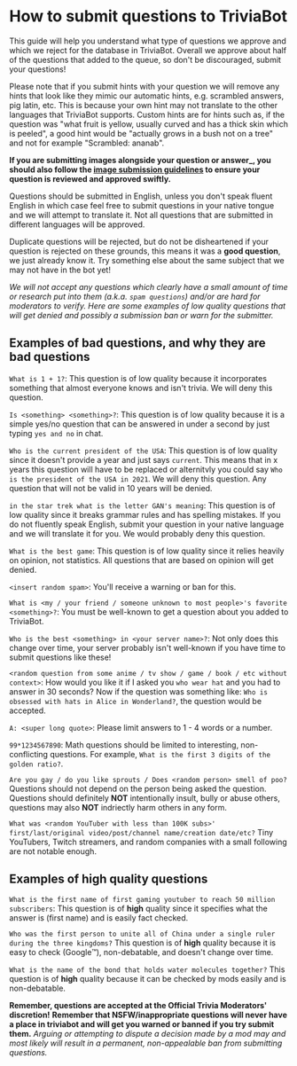 # How to submit questions to TriviaBot

This guide will help you understand what type of questions we approve and which we reject for the database in TriviaBot. Overall we approve about half of the questions that added to the queue, so don't be discouraged, submit your questions!

Please note that if you submit hints with your question we will remove any hints that look like they mimic our automatic hints, e.g. scrambled answers, pig latin, etc. This is because your own hint may not translate to the other languages that TriviaBot supports. Custom hints are for hints such as, if the question was "what fruit is yellow, usually curved and has a thick skin which is peeled", a good hint would be "actually grows in a bush not on a tree" and not for example "Scrambled: ananab".

**If you are submitting images alongside your question or answer_, you should also follow the [image submission guidelines](https://github.com/brainboxdotcc/triviabot/blob/master/TriviaBot-Image-Submission-Guidelines.md) to ensure your question is reviewed and approved swiftly.**

Questions should be submitted in English, unless you don't speak fluent English in which case feel free to submit questions in your native tongue and we will attempt to translate it. Not all questions that are submitted in different languages will be approved.

Duplicate questions will be rejected, but do not be disheartened if your question is rejected on these grounds, this means it was a **good question**, we just already know it. Try something else about the same subject that we may not have in the bot yet!

_We will not accept any questions which clearly have a small amount of time or research put into them (a.k.a. `spam questions`) and/or are hard for moderators to verify. Here are some examples of low quality questions that will get denied and possibly a submission ban or warn for the submitter._

## Examples of bad questions, and why they are bad questions

`What is 1 + 1?`:
This question is of low quality because it incorporates something that almost everyone knows and isn't trivia. We will deny this question.

`Is <something> <something>?`:
This question is of low quality because it is a simple yes/no question that can be answered in under a second by just typing `yes and no` in chat.

`Who is the current president of the USA`:
This question is of low quality since it doesn't provide a year and just says `current`. This means that in x years this question will have to be replaced or alternitvly you could say `Who is the president of the USA in 2021`. We will deny this question. Any question that will not be valid in 10 years will be denied. 

`in the star trek what is the letter GAN's meaning`:
This question is of low quality since it breaks grammar rules and has spelling mistakes. If you do not fluently speak English, submit your question in your native language and we will translate it for you. We would probably deny this question.

`What is the best game`:
This question is of low quality since it relies heavily on opinion, not statistics. All questions that are based on opinion will get denied.

`<insert random spam>`:
You'll receive a warning or ban for this.

`What is <my / your friend / someone unknown to most people>'s favorite <something>?`:
You must be well-known to get a question about you added to TriviaBot.

`Who is the best <something> in <your server name>?`:
Not only does this change over time, your server probably isn't well-known if you have time to submit questions like these!

`<random question from some anime / tv show / game / book / etc without context>`:
How would you like it if I asked you `who wear hat` and you had to answer in 30 seconds? Now if the question was something like: `Who is obsessed with hats in Alice in Wonderland?`, the question would be accepted.

`A: <super long quote>`:
Please limit answers to 1 - 4 words or a number.

`99*1234567890`:
Math questions should be limited to interesting, non-conflicting questions. For example, `What is the first 3 digits of the golden ratio?`.

`Are you gay / do you like sprouts / Does <random person> smell of poo?`
Questions should not depend on the person being asked the question. Questions should definitely **NOT** intentionally insult, bully or abuse others, questions may also **NOT** indriectly harm others in any form.

`What was <random YouTuber with less than 100K subs>' first/last/original video/post/channel name/creation date/etc?`
Tiny YouTubers, Twitch streamers, and random companies with a small following are not notable enough.

## Examples of high quality questions

`What is the first name of first gaming youtuber to reach 50 million subscribers`:
This question is of **high** quality since it specifies what the answer is (first name) and is easily fact checked.

`Who was the first person to unite all of China under a single ruler during the three kingdoms?`
This question is of **high** quality because it is easy to check (Google:tm:), non-debatable, and doesn't change over time.

`What is the name of the bond that holds water molecules together?`
This question is of **high** quality because it can be checked by mods easily and is non-debatable.

**Remember, questions are accepted at the Official Trivia Moderators' discretion!**
**Remember that NSFW/inappropriate questions will never have a place in triviabot and will get you warned or banned if you try submit them.**
_Arguing or attempting to dispute a decision made by a mod may and most likely will result in a permanent, non-appealable ban from submitting questions._
